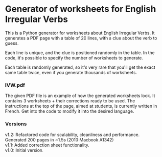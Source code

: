 # Generator of worksheets for English Irregular Verbs

This is a Python generator for worksheets about English Irregular Verbs.
It generates a PDF page with a table of 20 lines, with a clue about the verb to guess.

Each line is unique, and the clue is positioned randomly in the table.
In the code, it's possible to specify the number of worksheets to generate.

Each table is randomly generated, so it's very rare that you'll get the exact same table twice, even if you generate thousands of worksheets.

### IVW.pdf

The given PDF file is an example of how the generated worksheets look.
It contains 3 worksheets + their corrections ready to be used.
The instructions at the top of the page, aimed at students, is currently written in French. Get into the code to modify it into the desired language.

### Versions

v1.2: Refactored code for scalability, cleanliness and performance. Generated 200 pages in ~1.5s (2010 Macbook A1342)  
v1.1: Added correction sheet functionality.  
v1.0: Initial version.
